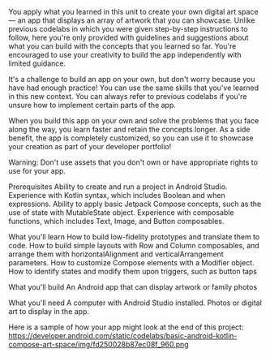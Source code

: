 You apply what you learned in this unit to create your own digital art space — an app that displays an array of artwork that you can showcase. Unlike previous codelabs in which you were given step-by-step instructions to follow, here you're only provided with guidelines and suggestions about what you can build with the concepts that you learned so far. You're encouraged to use your creativity to build the app independently with limited guidance.

It's a challenge to build an app on your own, but don't worry because you have had enough practice! You can use the same skills that you've learned in this new context. You can always refer to previous codelabs if you're unsure how to implement certain parts of the app.

When you build this app on your own and solve the problems that you face along the way, you learn faster and retain the concepts longer. As a side benefit, the app is completely customized, so you can use it to showcase your creation as part of your developer portfolio!

Warning: Don't use assets that you don't own or have appropriate rights to use for your app.

Prerequisites
Ability to create and run a project in Android Studio.
Experience with Kotlin syntax, which includes Boolean and when expressions.
Ability to apply basic Jetpack Compose concepts, such as the use of state with MutableState object.
Experience with composable functions, which includes Text, Image, and Button composables.

What you'll learn
How to build low-fidelity prototypes and translate them to code.
How to build simple layouts with Row and Column composables, and arrange them with horizontalAlignment and verticalArrangement parameters.
How to customize Compose elements with a Modifier object.
How to identify states and modify them upon triggers, such as button taps

What you'll build
An Android app that can display artwork or family photos

What you'll need
A computer with Android Studio installed.
Photos or digital art to display in the app.

Here is a sample of how your app might look at the end of this project:
<img>https://developer.android.com/static/codelabs/basic-android-kotlin-compose-art-space/img/fd250028b87ec08f_960.png </img>
